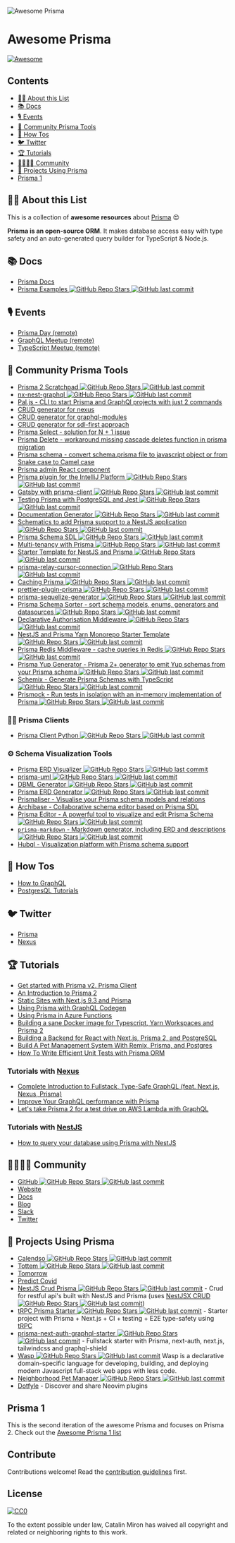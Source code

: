 ![Awesome Prisma](https://i.imgur.com/MQdCTuN.png)

# Awesome Prisma

[![Awesome](https://awesome.re/badge.svg)](https://awesome.re)

## Contents

- [:tipping_hand_woman: About this List](#tipping_hand_woman-about-this-list)
- [:books: Docs](#books-docs)
- [:studio_microphone: Events](#studio_microphone-events)
- [:safety_vest: Community Prisma Tools](#safety_vest-community-prisma-tools)
- [:thinking: How Tos](#thinking-how-tos)
- [:bird: Twitter](#bird-twitter)
- [:trophy: Tutorials](#trophy-tutorials)
- [:family_man_woman_girl_boy: Community](#family_man_woman_girl_boy-community)
- [:space_invader: Projects Using Prisma](#space_invader-projects-using-prisma)
- [Prisma 1](#prisma-1)

## :tipping_hand_woman: About this List

This is a collection of **awesome resources** about [Prisma](https://www.prisma.io/ 'Modern Database Access for TypeScript & Node.js') :heart_eyes:

**Prisma is an open-source ORM**. It makes database access easy with type safety and an auto-generated query builder for TypeScript & Node.js.

## :books: Docs

- [Prisma Docs](https://www.prisma.io/docs/)
- [Prisma Examples ![GitHub Repo Stars](https://img.shields.io/github/stars/prisma/prisma-examples) ![GitHub last commit](https://img.shields.io/github/last-commit/prisma/prisma-examples)](https://github.com/prisma/prisma-examples)

## :studio_microphone: Events

- [Prisma Day (remote)](http://prisma.io/day)
- [GraphQL Meetup (remote)](https://www.meetup.com/graphql-berlin/)
- [TypeScript Meetup (remote)](https://www.meetup.com/TypeScript-Berlin/)

## :safety_vest: Community Prisma Tools

- [Prisma 2 Scratchpad ![GitHub Repo Stars](https://img.shields.io/github/stars/ctrlplusb/prisma2-template) ![GitHub last commit](https://img.shields.io/github/last-commit/ctrlplusb/prisma2-template)](https://github.com/ctrlplusb/prisma2-template)
- [nx-nest-graphql ![GitHub Repo Stars](https://img.shields.io/github/stars/beeman/nx-nest-graphql) ![GitHub last commit](https://img.shields.io/github/last-commit/beeman/nx-nest-graphql)](https://github.com/beeman/nx-nest-graphql)
- [Pal.js - CLI to start Prisma and GraphQl projects with just 2 commands](https://paljs.com)
- [CRUD generator for nexus](https://paljs.com/generator/nexus)
- [CRUD generator for graphql-modules](https://paljs.com/generator/graphql-modules)
- [CRUD generator for sdl-first approach](https://paljs.com/generator/sdl)
- [Prisma Select - solution for N + 1 issue](https://paljs.com/plugins/select)
- [Prisma Delete - workaround missing cascade deletes function in prisma migration](https://paljs.com/plugins/delete)
- [Prisma schema - convert schema.prisma file to javascript object or from Snake case to Camel case](https://paljs.com/cli/schema)
- [Prisma admin React component](https://paljs.com/prisma-admin)
- [Prisma plugin for the IntelliJ Platform ![GitHub Repo Stars](https://img.shields.io/github/stars/gabrielcolson/intellij-prisma) ![GitHub last commit](https://img.shields.io/github/last-commit/gabrielcolson/intellij-prisma)](https://github.com/gabrielcolson/intellij-prisma)
- [Gatsby with prisma-client ![GitHub Repo Stars](https://img.shields.io/github/stars/LekoArts/gatsby-with-prisma-client) ![GitHub last commit](https://img.shields.io/github/last-commit/LekoArts/gatsby-with-prisma-client)](https://github.com/LekoArts/gatsby-with-prisma-client)
- [Testing Prisma with PostgreSQL and Jest ![GitHub Repo Stars](https://img.shields.io/github/stars/ctrlplusb/prisma-pg-jest) ![GitHub last commit](https://img.shields.io/github/last-commit/ctrlplusb/prisma-pg-jest)](https://github.com/ctrlplusb/prisma-pg-jest)
- [Documentation Generator ![GitHub Repo Stars](https://img.shields.io/github/stars/pantharshit00/prisma-docs-generator) ![GitHub last commit](https://img.shields.io/github/last-commit/pantharshit00/prisma-docs-generator)](https://github.com/pantharshit00/prisma-docs-generator)
- [Schematics to add Prisma support to a NestJS application ![GitHub Repo Stars](https://img.shields.io/github/stars/marcjulian/nestjs-prisma) ![GitHub last commit](https://img.shields.io/github/last-commit/marcjulian/nestjs-prisma)](https://github.com/marcjulian/nestjs-prisma)
- [Prisma Schema SDL ![GitHub Repo Stars](https://img.shields.io/github/stars/amplication/prisma-schema-dsl) ![GitHub last commit](https://img.shields.io/github/last-commit/amplication/prisma-schema-dsl)](https://github.com/amplication/prisma-schema-dsl)
- [Multi-tenancy with Prisma ![GitHub Repo Stars](https://img.shields.io/github/stars/errorname/prisma-multi-tenant) ![GitHub last commit](https://img.shields.io/github/last-commit/errorname/prisma-multi-tenant)](https://github.com/errorname/prisma-multi-tenant)
- [Starter Template for NestJS and Prisma ![GitHub Repo Stars](https://img.shields.io/github/stars/fivethree-team/nestjs-prisma-starter) ![GitHub last commit](https://img.shields.io/github/last-commit/fivethree-team/nestjs-prisma-starter)](https://github.com/fivethree-team/nestjs-prisma-starter)
- [prisma-relay-cursor-connection ![GitHub Repo Stars](https://img.shields.io/github/stars/devoxa/prisma-relay-cursor-connection) ![GitHub last commit](https://img.shields.io/github/last-commit/devoxa/prisma-relay-cursor-connection)](https://github.com/devoxa/prisma-relay-cursor-connection)
- [Caching Prisma ![GitHub Repo Stars](https://img.shields.io/github/stars/joellefkowitz/cached-prisma) ![GitHub last commit](https://img.shields.io/github/last-commit/joellefkowitz/cached-prisma)](https://github.com/joellefkowitz/cached-prisma)
- [prettier-plugin-prisma ![GitHub Repo Stars](https://img.shields.io/github/stars/umidbekk/prettier-plugin-prisma) ![GitHub last commit](https://img.shields.io/github/last-commit/umidbekk/prettier-plugin-prisma)](https://github.com/umidbekk/prettier-plugin-prisma)
- [prisma-sequelize-generator ![GitHub Repo Stars](https://img.shields.io/github/stars/floydspace/prisma-sequelize-generator) ![GitHub last commit](https://img.shields.io/github/last-commit/floydspace/prisma-sequelize-generator)](https://github.com/floydspace/prisma-sequelize-generator)
- [Prisma Schema Sorter - sort schema models, enums, generators and datasources ![GitHub Repo Stars](https://img.shields.io/github/stars/omar-dulaimi/prisma-schema-sorter) ![GitHub last commit](https://img.shields.io/github/last-commit/omar-dulaimi/prisma-schema-sorter)](https://github.com/omar-dulaimi/prisma-schema-sorter)
- [Declarative Authorisation Middleware ![GitHub Repo Stars](https://img.shields.io/github/stars/joindeed/prisma-auth) ![GitHub last commit](https://img.shields.io/github/last-commit/joindeed/prisma-auth)](https://github.com/joindeed/prisma-auth)
- [NestJS and Prisma Yarn Monorepo Starter Template ![GitHub Repo Stars](https://img.shields.io/github/stars/alitnk/nest-prisma-monorepo) ![GitHub last commit](https://img.shields.io/github/last-commit/alitnk/nest-prisma-monorepo)](https://github.com/alitnk/nest-prisma-monorepo)
- [Prisma Redis Middleware - cache queries in Redis ![GitHub Repo Stars](https://img.shields.io/github/stars/Asjas/prisma-redis-middleware) ![GitHub last commit](https://img.shields.io/github/last-commit/Asjas/prisma-redis-middleware)](https://github.com/Asjas/prisma-redis-middleware)
- [Prisma Yup Generator - Prisma 2+ generator to emit Yup schemas from your Prisma schema ![GitHub Repo Stars](https://img.shields.io/github/stars/omar-dulaimi/prisma-yup-generator) ![GitHub last commit](https://img.shields.io/github/last-commit/omar-dulaimi/prisma-yup-generator)](https://github.com/omar-dulaimi/prisma-yup-generator)
- [Schemix - Generate Prisma Schemas with TypeScript ![GitHub Repo Stars](https://img.shields.io/github/stars/ridafkih/schemix) ![GitHub last commit](https://img.shields.io/github/last-commit/ridafkih/schemix)](https://github.com/ridafkih/schemix)
- [Prismock - Run tests in isolation with an in-memory implementation of Prisma ![GitHub Repo Stars](https://img.shields.io/github/stars/morintd/prismock) ![GitHub last commit](https://img.shields.io/github/last-commit/morintd/prismock)](https://github.com/morintd/prismock)

### :man_technologist: Prisma Clients

- [Prisma Client Python ![GitHub Repo Stars](https://img.shields.io/github/stars/RobertCraigie/prisma-client-py) ![GitHub last commit](https://img.shields.io/github/last-commit/RobertCraigie/prisma-client-py)](https://github.com/RobertCraigie/prisma-client-py)


### :gear: Schema Visualization Tools

- [Prisma ERD Visualizer ![GitHub Repo Stars](https://img.shields.io/github/stars/skn0tt/prisma-erd) ![GitHub last commit](https://img.shields.io/github/last-commit/skn0tt/prisma-erd)](https://github.com/skn0tt/prisma-erd)
- [prisma-uml ![GitHub Repo Stars](https://img.shields.io/github/stars/emyann/prisma-uml) ![GitHub last commit](https://img.shields.io/github/last-commit/emyann/prisma-uml)](https://github.com/emyann/prisma-uml)
- [DBML Generator ![GitHub Repo Stars](https://img.shields.io/github/stars/notiz-dev/prisma-dbml-generator) ![GitHub last commit](https://img.shields.io/github/last-commit/notiz-dev/prisma-dbml-generator)](https://github.com/notiz-dev/prisma-dbml-generator)
- [Prisma ERD Generator ![GitHub Repo Stars](https://img.shields.io/github/stars/keonik/prisma-erd-generator) ![GitHub last commit](https://img.shields.io/github/last-commit/keonik/prisma-erd-generator)](https://github.com/keonik/prisma-erd-generator)
- [Prismaliser - Visualise your Prisma schema models and relations](https://prismaliser.app/)
- [Archibase - Collaborative schema editor based on Prisma SDL](https://archibase.dev/)
- [Prisma Editor - A powerful tool to visualize and edit Prisma Schema ![GitHub Repo Stars](https://img.shields.io/github/stars/mohammed-bahumaish/prisma-editor) ![GitHub last commit](https://img.shields.io/github/last-commit/mohammed-bahumaish/prisma-editor)](https://github.com/mohammed-bahumaish/prisma-editor)
- [`prisma-markdown` - Markdown generator, including ERD and descriptions ![GitHub Repo Stars](https://img.shields.io/github/stars/samchon/prisma-markdown) ![GitHub last commit](https://img.shields.io/github/last-commit/samchon/prisma-markdown)](https://github.com/samchon/prisma-markdown)
- [Hubql - Visualization platform with Prisma schema support](https://www.hubql.com/prisma)


## :thinking: How Tos

- [How to GraphQL](https://www.howtographql.com/)
- [PostgresQL Tutorials](https://www.prisma.io/tutorials/?tag=postgresql)

## :bird: Twitter

- [Prisma](http://twitter.com/prisma)
- [Nexus](http://twitter.com/nexusgql)

## :trophy: Tutorials

- [Get started with Prisma v2. Prisma Client](https://egghead.io/playlists/get-started-with-prisma-v2-prisma-client-8bae)
- [An Introduction to Prisma 2](https://blog.logrocket.com/an-introduction-to-prisma-2/)
- [Static Sites with Next.js 9.3 and Prisma](https://leerob.io/blog/next-prisma)
- [Using Prisma with GraphQL Codegen](https://medium.com/tomorrowapp/using-prisma-with-graphql-codegen-eed022c13749)
- [Using Prisma in Azure Functions](https://swacblooms.com/using-prisma-in-azure-functions/)
- [Building a sane Docker image for Typescript, Yarn Workspaces and Prisma 2](https://medium.com/@emilefugulin/building-a-sane-docker-image-for-typescript-lerna-and-prisma-2-76d8ff9926e4)
- [Building a Backend for React with Next.js, Prisma 2, and PostgreSQL](https://www.youtube.com/watch?v=Bqacj0iOL68)
- [Build A Pet Management System With Remix, Prisma, and Postgres](https://www.youtube.com/watch?v=wqyHGQlZcws&list=PLTnRtjQN5ieYu9SdwLvzKYFVtfqySY7FT)
- [How To Write Efficient Unit Tests with Prisma ORM](https://medium.com/javascript-in-plain-english/how-to-write-efficient-unit-tests-with-prisma-orm-e9d8fdf43f5f)

### Tutorials with [Nexus](https://www.nexusjs.org/#/)
- [Complete Introduction to Fullstack, Type-Safe GraphQL (feat. Next.js, Nexus, Prisma)](https://dev.to/prisma/complete-introduction-to-fullstack-type-safe-graphql-feat-next-js-nexus-prisma-c5)
- [Improve Your GraphQL performance with Prisma](https://dev.to/ahmedelywa/improve-your-graphql-performance-with-prisma-2jia)
- [Let's take Prisma 2 for a test drive on AWS Lambda with GraphQL](https://itnext.io/lets-take-prisma-2-for-a-test-drive-on-aws-lambda-with-graphql-%EF%B8%8F-f4be711e93cc)

### Tutorials with [NestJS](https://nestjs.com/)
- [How to query your database using Prisma with NestJS](https://notiz.dev/blog/how-to-connect-nestjs-with-prisma)

## :family_man_woman_girl_boy: Community

- [GitHub ![GitHub Repo Stars](https://img.shields.io/github/stars/prisma/prisma) ![GitHub last commit](https://img.shields.io/github/last-commit/prisma/prisma)](https://github.com/prisma/prisma/)
- [Website](https://prisma.io)
- [Docs](https://prisma.io/docs/)
- [Blog](https://prisma.io/blog)
- [Slack](https://slack.prisma.io/)
- [Twitter](https://twitter.com/prisma)

## :space_invader: Projects Using Prisma

- [Calendso ![GitHub Repo Stars](https://img.shields.io/github/stars/calendso/calendso) ![GitHub last commit](https://img.shields.io/github/last-commit/calendso/calendso)](https://github.com/calendso/calendso)
- [Tottem ![GitHub Repo Stars](https://img.shields.io/github/stars/poulainv/tottem) ![GitHub last commit](https://img.shields.io/github/last-commit/poulainv/tottem)](https://github.com/poulainv/tottem)
- [Tomorrow](https://www.tomorrowapp.io/)
- [Predict Covid](https://predictcovid.com/)
- [NestJS Crud Prisma ![GitHub Repo Stars](https://img.shields.io/github/stars/silicon-hills/nestjs-crud-prisma) ![GitHub last commit](https://img.shields.io/github/last-commit/silicon-hills/nestjs-crud-prisma)](https://github.com/silicon-hills/nestjs-crud-prisma) - Crud for restful api's built with NestJS and Prisma (uses [NestJSX CRUD ![GitHub Repo Stars](https://img.shields.io/github/stars/nestjsx/crud) ![GitHub last commit](https://img.shields.io/github/last-commit/nestjsx/crud)](https://github.com/nestjsx/crud))
- [tRPC Prisma Starter ![GitHub Repo Stars](https://img.shields.io/github/stars/trpc/examples-next-prisma-starter) ![GitHub last commit](https://img.shields.io/github/last-commit/trpc/examples-next-prisma-starter)](https://github.com/trpc/examples-next-prisma-starter) - Starter project with Prisma + Next.js + CI + testing + E2E type-safety using [tRPC](https://trpc.io)
- [prisma-next-auth-graphql-starter ![GitHub Repo Stars](https://img.shields.io/github/stars/wangel13/prisma-next-auth-graphql-starter) ![GitHub last commit](https://img.shields.io/github/last-commit/wangel13/prisma-next-auth-graphql-starter)](https://github.com/wangel13/prisma-next-auth-graphql-starter) - Fullstack starter with Prisma, next-auth, next.js, tailwindcss and graphql-shield
- [Wasp ![GitHub Repo Stars](https://img.shields.io/github/stars/wasp-lang/wasp) ![GitHub last commit](https://img.shields.io/github/last-commit/wasp-lang/wasp)](https://github.com/wasp-lang/wasp) Wasp is a declarative domain-specific language for developing, building, and deploying modern Javascript full-stack web apps with less code.
- [Neighborhood Pet Manager ![GitHub Repo Stars](https://img.shields.io/github/stars/AustinGil/npm) ![GitHub last commit](https://img.shields.io/github/last-commit/AustinGil/npm)](https://github.com/AustinGil/npm)
- [Dotfyle](https://dotfyle.com) - Discover and share Neovim plugins

## Prisma 1

This is the second iteration of the awesome Prisma and focuses on Prisma 2.
Check out the [Awesome Prisma 1 list](awesome-prisma1.md)

## Contribute

Contributions welcome! Read the [contribution guidelines](contributing.md) first.

## License

[![CC0](http://mirrors.creativecommons.org/presskit/buttons/88x31/svg/cc-zero.svg)](http://creativecommons.org/publicdomain/zero/1.0)

To the extent possible under law, Catalin Miron has waived all copyright and
related or neighboring rights to this work.
